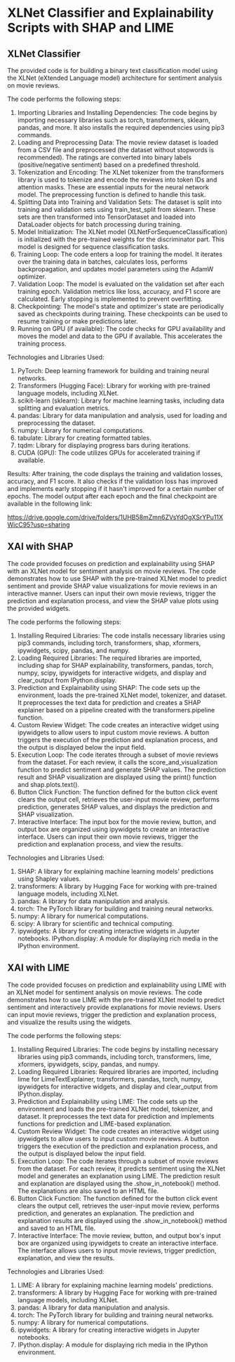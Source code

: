 # XLNet Classifier and Explainability Scripts with SHAP and LIME

## XLNet Classifier

The provided code is for building a binary text classification model using the XLNet (eXtended Language model) architecture for sentiment analysis on movie reviews. 

The code performs the following steps:

1. Importing Libraries and Installing Dependencies: The code begins by importing necessary libraries such as torch, transformers, sklearn, pandas, and more. It also installs the required dependencies using pip3 commands.
2. Loading and Preprocessing Data: The movie review dataset is loaded from a CSV file and preprocessed (the dataset without stopwords is recommended). The ratings are converted into binary labels (positive/negative sentiment) based on a predefined threshold.
3. Tokenization and Encoding: The XLNet tokenizer from the transformers library is used to tokenize and encode the reviews into token IDs and attention masks. These are essential inputs for the neural network model. The preprocessing function is defined to handle this task.
4. Splitting Data into Training and Validation Sets: The dataset is split into training and validation sets using train_test_split from sklearn. These sets are then transformed into TensorDataset and loaded into DataLoader objects for batch processing during training.
5. Model Initialization: The XLNet model (XLNetForSequenceClassification) is initialized with the pre-trained weights for the discriminator part. This model is designed for sequence classification tasks.
6. Training Loop: The code enters a loop for training the model. It iterates over the training data in batches, calculates loss, performs backpropagation, and updates model parameters using the AdamW optimizer.
7. Validation Loop: The model is evaluated on the validation set after each training epoch. Validation metrics like loss, accuracy, and F1 score are calculated. Early stopping is implemented to prevent overfitting.
8. Checkpointing: The model's state and optimizer's state are periodically saved as checkpoints during training. These checkpoints can be used to resume training or make predictions later.
9. Running on GPU (if available): The code checks for GPU availability and moves the model and data to the GPU if available. This accelerates the training process.

Technologies and Libraries Used:

1. PyTorch: Deep learning framework for building and training neural networks.
2. Transformers (Hugging Face): Library for working with pre-trained language models, including XLNet.
3. scikit-learn (sklearn): Library for machine learning tasks, including data splitting and evaluation metrics.
4. pandas: Library for data manipulation and analysis, used for loading and preprocessing the dataset.
5. numpy: Library for numerical computations.
6. tabulate: Library for creating formatted tables.
7. tqdm: Library for displaying progress bars during iterations.
8. CUDA (GPU): The code utilizes GPUs for accelerated training if available.

Results:
After training, the code displays the training and validation losses, accuracy, and F1 score. It also checks if the validation loss has improved and implements early stopping if it hasn't improved for a certain number of epochs. The model output after each epoch and the final checkpoint are available in the following link:

https://drive.google.com/drive/folders/1UHB58mZmn6ZVsYdOgXSrYPu11XWicC95?usp=sharing

## XAI with SHAP

The code provided focuses on prediction and explainability using SHAP with an XLNet model for sentiment analysis on movie reviews. The code demonstrates how to use SHAP with the pre-trained XLNet model to predict sentiment and provide SHAP value visualizations for movie reviews in an interactive manner. Users can input their own movie reviews, trigger the prediction and explanation process, and view the SHAP value plots using the provided widgets.

The code performs the following steps:

1. Installing Required Libraries: The code installs necessary libraries using pip3 commands, including torch, transformers, shap, xformers, ipywidgets, scipy, pandas, and numpy.
2. Loading Required Libraries: The required libraries are imported, including shap for SHAP explainability, transformers, pandas, torch, numpy, scipy, ipywidgets for interactive widgets, and display and clear_output from IPython.display.
3. Prediction and Explainability using SHAP: The code sets up the environment, loads the pre-trained XLNet model, tokenizer, and dataset. It preprocesses the text data for prediction and creates a SHAP explainer based on a pipeline created with the transformers.pipeline function.
4. Custom Review Widget: The code creates an interactive widget using ipywidgets to allow users to input custom movie reviews. A button triggers the execution of the prediction and explanation process, and the output is displayed below the input field.
5. Execution Loop: The code iterates through a subset of movie reviews from the dataset. For each review, it calls the score_and_visualization function to predict sentiment and generate SHAP values. The prediction result and SHAP visualization are displayed using the print() function and shap.plots.text().
6. Button Click Function: The function defined for the button click event clears the output cell, retrieves the user-input movie review, performs prediction, generates SHAP values, and displays the prediction and SHAP visualization.
7. Interactive Interface: The input box for the movie review, button, and output box are organized using ipywidgets to create an interactive interface. Users can input their own movie reviews, trigger the prediction and explanation process, and view the results.

Technologies and Libraries Used:

1. SHAP: A library for explaining machine learning models' predictions using Shapley values.
2. transformers: A library by Hugging Face for working with pre-trained language models, including XLNet.
3. pandas: A library for data manipulation and analysis.
4. torch: The PyTorch library for building and training neural networks.
5. numpy: A library for numerical computations.
6. scipy: A library for scientific and technical computing.
7. ipywidgets: A library for creating interactive widgets in Jupyter notebooks.
IPython.display: A module for displaying rich media in the IPython environment.

## XAI with LIME

The code provided focuses on prediction and explainability using LIME with an XLNet model for sentiment analysis on movie reviews. The code demonstrates how to use LIME with the pre-trained XLNet model to predict sentiment and interactively provide explanations for movie reviews. Users can input movie reviews, trigger the prediction and explanation process, and visualize the results using the widgets.

The code performs the following steps:

1. Installing Required Libraries: The code begins by installing necessary libraries using pip3 commands, including torch, transformers, lime, xformers, ipywidgets, scipy, pandas, and numpy.
2. Loading Required Libraries: Required libraries are imported, including lime for LimeTextExplainer, transformers, pandas, torch, numpy, ipywidgets for interactive widgets, and display and clear_output from IPython.display.
3. Prediction and Explainability using LIME: The code sets up the environment and loads the pre-trained XLNet model, tokenizer, and dataset. It preprocesses the text data for prediction and implements functions for prediction and LIME-based explanation.
4. Custom Review Widget: The code creates an interactive widget using ipywidgets to allow users to input custom movie reviews. A button triggers the execution of the prediction and explanation process, and the output is displayed below the input field.
5. Execution Loop: The code iterates through a subset of movie reviews from the dataset. For each review, it predicts sentiment using the XLNet model and generates an explanation using LIME. The prediction result and explanation are displayed using the .show_in_notebook() method. The explanations are also saved to an HTML file.
6. Button Click Function: The function defined for the button click event clears the output cell, retrieves the user-input movie review, performs prediction, and generates an explanation. The prediction and explanation results are displayed using the .show_in_notebook() method and saved to an HTML file.
7. Interactive Interface: The movie review, button, and output box's input box are organized using ipywidgets to create an interactive interface. The interface allows users to input movie reviews, trigger prediction, explanation, and view the results.

Technologies and Libraries Used:

1. LIME: A library for explaining machine learning models' predictions.
2. transformers: A library by Hugging Face for working with pre-trained language models, including XLNet.
3. pandas: A library for data manipulation and analysis.
4. torch: The PyTorch library for building and training neural networks.
5. numpy: A library for numerical computations.
6. ipywidgets: A library for creating interactive widgets in Jupyter notebooks.
7. IPython.display: A module for displaying rich media in the IPython environment.
